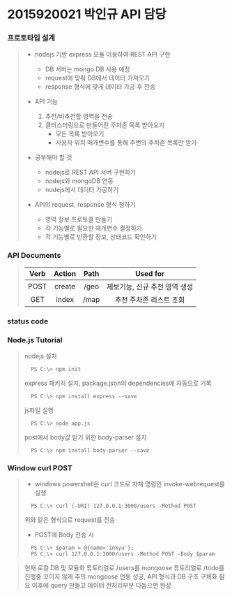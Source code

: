# 2015920021 박인규 API 담당

### 프로토타입 설계
>   * nodejs 기반 express 모듈 이용하여 REST API 구현
>       - DB 서버는 mongo DB 사용 예정
>       - request에 맞춰 DB에서 데이터 가져오기
>       - response 형식에 맞게 데이터 가공 후 전송
>
>   * API 기능
>       1. 추천/비추천할 영역을 전송
>       2. 클러스터링으로 만들어진 주차존 목록 받아오기
>           - 모든 목록 받아오기
>           - 사용자 위치 매개변수를 통해 주변의 주차존 목록만 받기
>
>   * 공부해야 할 것
>       - nodejs로 REST API 서버 구현하기
>       - nodejs와 mongoDB 연동
>       - nodejs에서 데이터 가공하기
>
>   * API의 request, response 형식 정하기
>       - 영역 정보 프로토콜 만들기
>       - 각 기능별로 필요한 매개변수 결정하기
>       - 각 기능별로 반환할 정보, 상태코드 확인하기

### API Documents
> |Verb|Action|Path|Used for|
> |:---:|:---:|:---:|:---:|
> |POST|create|/geo|제보기능, 신규 추천 영역 생성|
> |GET|index|/map|추천 주차존 리스트 조회|

### status code
> 
> 

### Node.js Tutorial
> nodejs 설치
> ```
>   PS C:\> npm init
> ```
> 
> express 패키지 설치, package.json의 dependencies에 자동으로 기록
> ```
>   PS C:\> npm install express --save
> ```
> 
> js파일 실행
> ```
>   PS C:\> node app.js
> ```
> 
> post에서 body값 받기 위한 body-parser 설치
> ```
>   PS C:\> npm install body-parser --save
> ```

### Window curl POST
> * windows powershell은 curl 코드로 자체 명령인 invoke-webrequest를 실행
> ```
>   PS C:\> curl (-URI) 127.0.0.1:3000/users -Method POST
> ```
> 위와 같은 형식으로 request를 전송
> 
> * POST에 Body 전송 시
> ```
>   PS C:\> $param = @{name='inkyu'};
>   PS C:\> curl 127.0.0.1:3000/users -Method POST -Body $param
> ```



> 현재 로컬 DB 및 모듈화 튜토리얼로 /users를
> mongoose 튜토리얼로 /todo를 진행중
> 꼬이지 않게 주의
> mongoose 연동 성공, API 형식과 DB 구조 구체화 필요
> 이후에 query 만들고 데이터 전처리부분 다듬으면 완성
